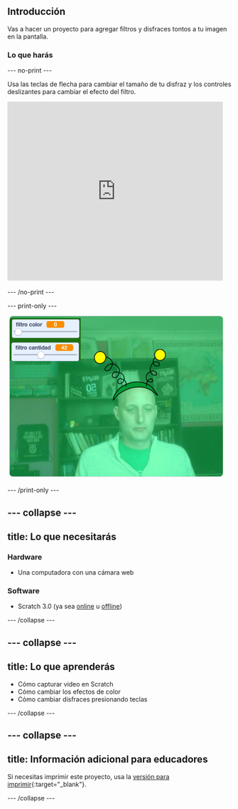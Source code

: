 ## Introducción

Vas a hacer un proyecto para agregar filtros y disfraces tontos a tu imagen en la pantalla.

### Lo que harás

--- no-print ---

Usa las teclas de flecha para cambiar el tamaño de tu disfraz y los controles deslizantes para cambiar el efecto del filtro. 

<iframe src="https://scratch.mit.edu/projects/384222692/embed" allowtransparency="true" width="485" height="402" frameborder="0" scrolling="no" allowfullscreen mark="crwd-mark"></iframe>

--- /no-print ---

--- print-only ---

![Proyecto terminado](images/final.png)

--- /print-only ---

--- collapse ---
---
title: Lo que necesitarás
---

### Hardware

+ Una computadora con una cámara web

### Software

+ Scratch 3.0 (ya sea [online](https://rpf.io/scratchon) u [offline](https://rpf.io/scratchoff))

--- /collapse ---

--- collapse ---
---
title: Lo que aprenderás
---

- Cómo capturar video en Scratch
- Cómo cambiar los efectos de color
- Cómo cambiar disfraces presionando teclas

--- /collapse ---

--- collapse ---
---
title: Información adicional para educadores
---

Si necesitas imprimir este proyecto, usa la [versión para imprimir](https://projects.raspberrypi.org/es-LA/projects/scratchchat-filters/print){:target="_blank"}.

--- /collapse ---
